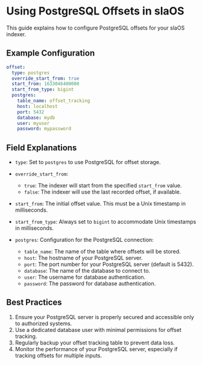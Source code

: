 # Using PostgreSQL Offsets in slaOS

This guide explains how to configure PostgreSQL offsets for your slaOS indexer.

## Example Configuration

```yaml
offset:
  type: postgres
  override_start_from: true
  start_from: 1633046400000
  start_from_type: bigint
  postgres:
    table_name: offset_tracking
    host: localhost
    port: 5432
    database: mydb
    user: myuser
    password: mypassword
```

## Field Explanations

- `type`: Set to `postgres` to use PostgreSQL for offset storage.

- `override_start_from`:
  - `true`: The indexer will start from the specified `start_from` value.
  - `false`: The indexer will use the last recorded offset, if available.

- `start_from`: The initial offset value. This must be a Unix timestamp in milliseconds.

- `start_from_type`: Always set to `bigint` to accommodate Unix timestamps in milliseconds.

- `postgres`: Configuration for the PostgreSQL connection:
  - `table_name`: The name of the table where offsets will be stored.
  - `host`: The hostname of your PostgreSQL server.
  - `port`: The port number for your PostgreSQL server (default is 5432).
  - `database`: The name of the database to connect to.
  - `user`: The username for database authentication.
  - `password`: The password for database authentication.

## Best Practices

1. Ensure your PostgreSQL server is properly secured and accessible only to authorized systems.
2. Use a dedicated database user with minimal permissions for offset tracking.
3. Regularly backup your offset tracking table to prevent data loss.
4. Monitor the performance of your PostgreSQL server, especially if tracking offsets for multiple inputs.
